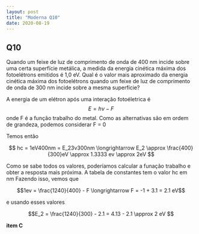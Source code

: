 ```yaml
---
layout: post
title: "Moderna Q10"
date: 2020-08-19
---
```


## Q10

Quando um feixe de luz de comprimento de onda de 400 nm incide sobre uma certa superfície metálica, a medida da energia cinética máxima dos fotoelétrons emitidos é 1,0 eV. Qual é o valor mais aproximado da energia cinética máxima dos fotoelétrons quando um feixe de luz de comprimento de onda de 300 nm incide sobre a mesma superfície?


A energia de um elétron após uma interação fotoéletrica é  $$E = h\nu - F$$ onde F é a função trabalho do metal. Como as alternativas são em ordem de grandeza, podemos considerar F = 0

Temos então

$$
hc = 1eV400nm = E_23v300nm \longrightarrow E_2 \approx \frac{400}{300}eV \approx 1.3333 ev \approx 2eV
$$

Como se sabe todos os valores, poderíamos calcular a funação trabalho e obter a resposta mais próxima. A tabela de constantes tem o valor hc em nm
Fazendo isso, vemos que 

$$1ev = \frac{1240}{400} - F \longrightarrow F = -1 + 3.1 = 2.1 eV$$ 

e usando esses valores

$$E_2 = \frac{1240}{300} - 2.1 = 4.13 - 2.1 \approx 2 eV $$

**item C**
